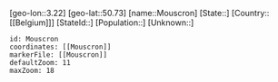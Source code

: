 ﻿---
location: [50.73,3.22]
mapzoom: [7,12] 
mapmarker: city 
type: City
tags:
- geo/City


SpocWebEntityId: 32614
isDeleted: false
confidential: public

---
[geo-lon::3.22]
[geo-lat::50.73]
[name::Mouscron]
[State::]
[Country::[[Belgium]]]
[StateId::]
[Population::]
[Unknown::]


```leaflet
id: Mouscron
coordinates: [[Mouscron]]
markerFile: [[Mouscron]]
defaultZoom: 11 
maxZoom: 18
```
